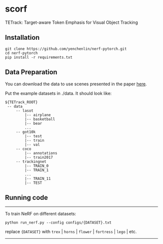 # scorf

TETrack: Target-aware Token Emphasis for Visual Object Tracking

<!--
![TETrack_Framework](tracking/TETrack_network.png)
-->

## Installation

```
git clone https://github.com/yenchenlin/nerf-pytorch.git
cd nerf-pytorch
pip install -r requirements.txt
```

## Data Preparation
You can download the data to use scenes presented in the paper [here](https://drive.google.com/drive/folders/128yBriW1IG_3NJ5Rp7APSTZsJqdJdfc1).

Put the example datasets in ./data. It should look like:
   ```
   ${TETrack_ROOT}
    -- data
        -- lasot
            |-- airplane
            |-- basketball
            |-- bear
            ...
        -- got10k
            |-- test
            |-- train
            |-- val
        -- coco
            |-- annotations
            |-- train2017
        -- trackingnet
            |-- TRAIN_0
            |-- TRAIN_1
            ...
            |-- TRAIN_11
            |-- TEST
   ```

## Running code

---

To train NeRF on different datasets: 

```
python run_nerf.py --config configs/{DATASET}.txt
```

replace `{DATASET}` with `trex` | `horns` | `flower` | `fortress` | `lego` | etc.

---

